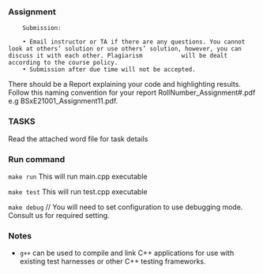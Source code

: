 ### Assignment 

        Submission:
        
        • Email instructor or TA if there are any questions. You cannot look at others’ solution or use others’ solution, however, you can discuss it with each other. Plagiarism           will be dealt according to the course policy.
        • Submission after due time will not be accepted.
 
 There should be a Report explaining your code and highlighting results. 
 Follow this naming convention for your report RollNumber_Assignment#.pdf e.g BSxE21001_Assignment11.pdf. 


### TASKS

Read the attached word file for task details



### Run command

`make run`  This will run main.cpp executable 

`make test` This will run test.cpp executable

`make debug` // You will need to set configuration to use debugging mode. Consult us for required setting.

### Notes
- `g++` can be used to compile and link C++ applications for use with existing test harnesses or other C++ testing frameworks.


